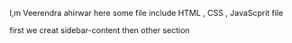 I,m Veerendra ahirwar
here some file include HTML , CSS , JavaScprit file

first we creat sidebar-content then other section

